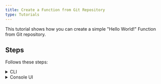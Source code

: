 ```yaml
---
title: Create a Function from Git Repository
type: Tutorials
---
```


This tutorial shows how you can create a simple "Hello World!" Function from Git repository.

## Steps

Follows these steps:

<div tabs name="steps" group="create-function">
  <details>
  <summary label="cli">
  CLI
  </summary>

1. Export these variables:

    ```bash
    export NAME={FUNCTION_NAME}
    export NAMESPACE={FUNCTION_NAMESPACE}
    ```

2. Create a GitRepository CR that specifies the Git repository metadata:

    ```yaml
    cat <<EOF | kubectl apply -f -
    apiVersion: serverless.kyma-project.io/v1alpha1
    kind: GitRepository
    metadata:
      name: $NAME
    spec:
      url: "https://github.com/pPrecel/public-gitops"
    EOF
    ```
   
>**NOTE** Auth possibility TODO

3. Create a Function CR that specifies the Function's logic:

    ```yaml
    cat <<EOF | kubectl apply -f -
    apiVersion: serverless.kyma-project.io/v1alpha1
    kind: Function
    metadata:
      name: $NAME
    spec:
      type: git
      runtime: nodejs12
      source: $NAME
      reference: master
      baseDir: js-handler
    EOF
    ```

    >**NOTE** To see full spec, go to the xxx page 

3. Check if your Function was created successfully and all conditions are set to `True`:

    ```bash
    kubectl get functions $NAME -n $NAMESPACE
    ```

    You should get a result similar to the following example:

    ```bash
    NAME                        CONFIGURED   BUILT   RUNNING   VERSION   AGE
    test-function               True         True    True      1         18m
    ```

    </details>
    <details>
    <summary label="console-ui">
    Console UI
    </summary>

1. Create a Namespace or select one from the drop-down list in the top navigation panel.

2. Go to the **Functions** view in the left navigation panel and select **Repositories** tab.

3. Click **Connect Repository**,  fill in required fields and click **Connect**.

    >**NOTE** Auth possibility TODO

4. Go to the **Functions** tab and click **Create Function**.

3. In the pop-up box, change `Source type` to `From Repository`, fill in required fields and select **Create** to confirm changes.

    The pop-up box closes and the message appears on the screen after a while, confirming that the Function was created successfully.
    The new Function should have the `RUNNING` status in the list of all Functions under the **Functions** view.

    </details>
</div>

